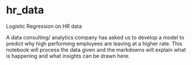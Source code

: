 # hr_data
Logistic Regression on HR data

A data consulting/ analytics company has asked us to develop a model to predict why high performing employees are leaving at a higher rate. This notebook will process the data given and the markdowns will explain what is happening and what insights can be drawn here.
